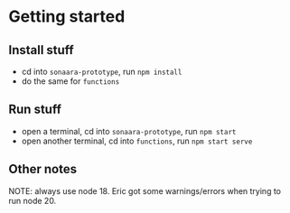 # Getting started

## Install stuff
- cd into `sonaara-prototype`, run `npm install`
- do the same for `functions`

## Run stuff
- open a terminal, cd into `sonaara-prototype`, run `npm start`
- open another terminal, cd into `functions`, run `npm start serve`

## Other notes
NOTE: always use node 18. Eric got some warnings/errors when trying to run node 20.